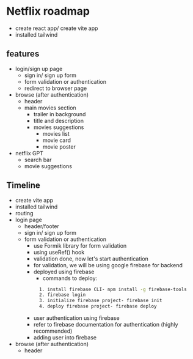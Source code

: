 # Netflix roadmap
- create react app/ create vite app
- installed tailwind

## features
- login/sign up page
  - sign in/ sign up form
  - form validation or authentication
  - redirect to browser page
- browse (after authentication)
  - header
  - main movies section
    - trailer in background
    - title and description
    - movies suggestions
      - movies list
      - movie card
      - movie poster
- netflix GPT
  - search bar
  - movie suggestions


## Timeline

- create vite app
- installed tailwind
- routing
- login page
  - header/footer
  - sign in/ sign up form 
  - form validation or authentication
    - use Formik library for form validation
    - using useRef() hook
    - validation done, now let's start authentication
    - for validation, we will be using google firebase for backend
    - deployed using firebase
      - commands to deploy:
      ``` bash
        1. install firebase CLI- npm install -g firebase-tools
        2. firebase login
        3. initialize firebase project- firebase init
        4. deploy firebase project- firebase deploy
      ```
    - user authentication using firebase
    - refer to firebase documentation for authentication (highly recommended)
    - adding user into firebase
- browse (after authentication)
  - header
